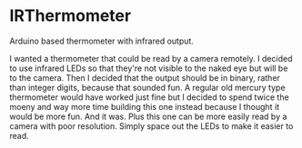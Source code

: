 # IRThermometer
Arduino based thermometer with infrared output.

I wanted a thermometer that could be read by a camera remotely. I decided to use infrared LEDs so that they're not visible to the naked eye but will be to the camera. Then I decided that the output should be in binary, rather than integer digits, because that sounded fun. A regular old mercury type thermometer would have worked just fine but I decided to spend twice the moeny and way more time building this one instead because I thought it would be more fun. And it was. Plus this one can be more easily read by a camera with poor resolution. Simply space out the LEDs to make it easier to read.

